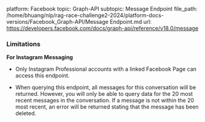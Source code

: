 platform: Facebook
topic: Graph-API
subtopic: Message Endpoint
file_path: /home/bhuang/nlp/rag-race-challenge2-2024/platform-docs-versions/Facebook_Graph-API/Message Endpoint.md
url: https://developers.facebook.com/docs/graph-api/reference/v18.0/message

### Limitations

**For Instagram Messaging**

* Only Instagram Professional accounts with a linked Facebook Page can access this endpoint.
    
* When querying this endpoint, all messages for this conversation will be returned. However, you will only be able to query data for the 20 most recent messages in the conversation. If a message is not within the 20 most recent, an error will be returned stating that the message has been deleted.